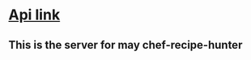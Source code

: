 # [Api link](https://chef-recipe-hunter-server.vercel.app/)

## This is the server for may chef-recipe-hunter